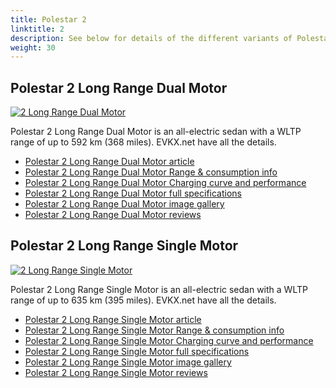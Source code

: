 ```yaml
---
title: Polestar 2
linktitle: 2
description: See below for details of the different variants of Polestar 2
weight: 30
---
```

## Polestar 2 Long Range Dual Motor

[![2 Long Range Dual Motor](https://media.evkx.net/multimedia/models/polestar/2/2_long_range_dual_motor/main_1_st.jpg)](/models/polestar/2/2_long_range_dual_motor/)

Polestar 2 Long Range Dual Motor is an all-electric sedan with a WLTP range of up to 592 km (368 miles). EVKX.net have all the details. 

- [Polestar 2 Long Range Dual Motor article](/models/polestar/2/2_long_range_dual_motor/)
- [Polestar 2 Long Range Dual Motor Range & consumption info](/models/polestar/2/2_long_range_dual_motor//rangeandconsumption)
- [Polestar 2 Long Range Dual Motor Charging curve and performance](/models/polestar/2/2_long_range_dual_motor//chargingcurve)
- [Polestar 2 Long Range Dual Motor full specifications](/models/polestar/2/2_long_range_dual_motor//specifications)
- [Polestar 2 Long Range Dual Motor image gallery](/models/polestar/2/2_long_range_dual_motor//gallery)
- [Polestar 2 Long Range Dual Motor reviews](/models/polestar/2/2_long_range_dual_motor//reviews)

## Polestar 2 Long Range Single Motor

[![2 Long Range Single Motor](https://media.evkx.net/multimedia/models/polestar/2/2_long_range_single_motor/main_1_st.jpg)](/models/polestar/2/2_long_range_single_motor/)

Polestar 2 Long Range Single Motor is an all-electric sedan with a WLTP range of up to 635 km (395 miles). EVKX.net have all the details. 

- [Polestar 2 Long Range Single Motor article](/models/polestar/2/2_long_range_single_motor/)
- [Polestar 2 Long Range Single Motor Range & consumption info](/models/polestar/2/2_long_range_single_motor//rangeandconsumption)
- [Polestar 2 Long Range Single Motor Charging curve and performance](/models/polestar/2/2_long_range_single_motor//chargingcurve)
- [Polestar 2 Long Range Single Motor full specifications](/models/polestar/2/2_long_range_single_motor//specifications)
- [Polestar 2 Long Range Single Motor image gallery](/models/polestar/2/2_long_range_single_motor//gallery)
- [Polestar 2 Long Range Single Motor reviews](/models/polestar/2/2_long_range_single_motor//reviews)

